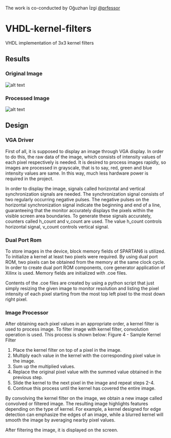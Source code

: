 The work is co-conducted by Oğuzhan İzgi [@prfessor](https://www.github.com/prfessor)
# VHDL-kernel-filters
VHDL implementation of 3x3 kernel filters

## Results

### Original Image
![alt text](https://github.com/ahmetf1/VHDL-kernel-filters/blob/main/results/original.jpg?raw=true)

### Processed Image
![alt text](https://github.com/ahmetf1/VHDL-kernel-filters/blob/main/results/processed.jpg?raw=true)


## Design

### VGA Driver
First of all, it is supposed to display an image through VGA display. In order to do this, the raw data of the image, which consists of intensity values of each pixel respectively is needed. It is desired to process images rapidly, so images are processed in grayscale, that is to say, red, green and blue intensity values are same. In this way, much less hardware power is required in the project.

In order to display the image, signals called horizontal and vertical synchronization signals are
needed. The synchronization signal consists of two regularly occurring negative pulses. The negative pulses on the horizontal synchronization signal indicate the beginning and end of a line, guaranteeing that the monitor accurately displays the pixels within the visible screen area boundaries. To generate these signals accurately, counters called h_count and v_count are used. The value h_count controls horizontal signal, v_count controls vertical signal.

### Dual Port Rom
To store images in the device, block memory fields of SPARTAN6 is utilized. To initialize a kernel at least two pixels were required. By using dual port ROM, two pixels can be obtained from the memory at the same clock cycle. In order to create dual port ROM components, core generator application of Xilinx is used. Memory fields are initialized with .coe files.

Contents of the .coe files are created by using a python script that just simply resizing the given image to monitor resolution and listing the pixel intensity of each pixel starting from the most top left pixel to the most down right pixel.

### Image Processor
After obtaining each pixel values in an appropriate order, a kernel filter is used to process image. To filter image with kernel filter, convolution operation is used. This process is shown below:
Figure 4 - Sample Kernel Filter
1. Place the kernel filter on top of a pixel in the image.
2. Multiply each value in the kernel with the corresponding pixel value in the image.
3. Sum up the multiplied values.
4. Replace the original pixel value
with the summed value obtained in the previous step.
5. Slide the kernel to the next pixel in the image and repeat steps 2-4.
6. Continue this process until the kernel has covered the entire image.

By convolving the kernel filter on the image, we obtain a new image called convolved or filtered image. The resulting image highlights features depending on the type of kernel. For example, a kernel designed for edge detection can emphasize the edges of an image, while a blurred kernel will smooth the image by averaging nearby pixel values.

After filtering the image, it is displayed on the screen.

